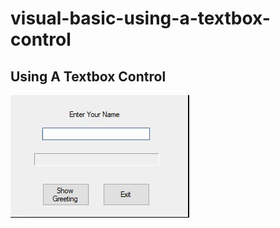 # visual-basic-using-a-textbox-control
## Using A Textbox Control
![alt text](https://github.com/techinologic/visual-basic-using-a-textbox-control/blob/master/tutorial3-1_gif.gif "Using A Textbox Control Demo GIF")
